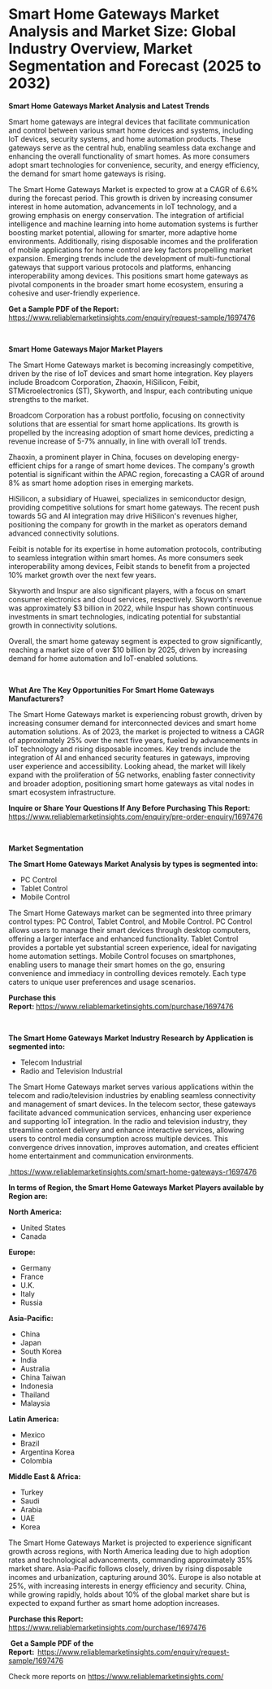 <p><h1>Smart Home Gateways Market Analysis and Market Size: Global Industry Overview, Market Segmentation and Forecast (2025 to 2032)</h1></p><p><strong>Smart Home Gateways Market Analysis and Latest Trends</strong></p>
<p><p>Smart home gateways are integral devices that facilitate communication and control between various smart home devices and systems, including IoT devices, security systems, and home automation products. These gateways serve as the central hub, enabling seamless data exchange and enhancing the overall functionality of smart homes. As more consumers adopt smart technologies for convenience, security, and energy efficiency, the demand for smart home gateways is rising.</p><p>The Smart Home Gateways Market is expected to grow at a CAGR of 6.6% during the forecast period. This growth is driven by increasing consumer interest in home automation, advancements in IoT technology, and a growing emphasis on energy conservation. The integration of artificial intelligence and machine learning into home automation systems is further boosting market potential, allowing for smarter, more adaptive home environments. Additionally, rising disposable incomes and the proliferation of mobile applications for home control are key factors propelling market expansion. Emerging trends include the development of multi-functional gateways that support various protocols and platforms, enhancing interoperability among devices. This positions smart home gateways as pivotal components in the broader smart home ecosystem, ensuring a cohesive and user-friendly experience.</p></p>
<p><strong>Get a Sample PDF of the Report:&nbsp;</strong> <a href="https://www.reliablemarketinsights.com/enquiry/request-sample/1697476?utm_campaign=2199&utm_medium=2&utm_source=Github&utm_content=ia&utm_term=24032025&utm_id=smart-home-gateways">https://www.reliablemarketinsights.com/enquiry/request-sample/1697476</a></p>
<p>&nbsp;</p>
<p><strong>Smart Home Gateways Major Market Players</strong></p>
<p><p>The Smart Home Gateways market is becoming increasingly competitive, driven by the rise of IoT devices and smart home integration. Key players include Broadcom Corporation, Zhaoxin, HiSilicon, Feibit, STMicroelectronics (ST), Skyworth, and Inspur, each contributing unique strengths to the market.</p><p>Broadcom Corporation has a robust portfolio, focusing on connectivity solutions that are essential for smart home applications. Its growth is propelled by the increasing adoption of smart home devices, predicting a revenue increase of 5-7% annually, in line with overall IoT trends.</p><p>Zhaoxin, a prominent player in China, focuses on developing energy-efficient chips for a range of smart home devices. The company's growth potential is significant within the APAC region, forecasting a CAGR of around 8% as smart home adoption rises in emerging markets.</p><p>HiSilicon, a subsidiary of Huawei, specializes in semiconductor design, providing competitive solutions for smart home gateways. The recent push towards 5G and AI integration may drive HiSilicon's revenues higher, positioning the company for growth in the market as operators demand advanced connectivity solutions.</p><p>Feibit is notable for its expertise in home automation protocols, contributing to seamless integration within smart homes. As more consumers seek interoperability among devices, Feibit stands to benefit from a projected 10% market growth over the next few years.</p><p>Skyworth and Inspur are also significant players, with a focus on smart consumer electronics and cloud services, respectively. Skyworth's revenue was approximately $3 billion in 2022, while Inspur has shown continuous investments in smart technologies, indicating potential for substantial growth in connectivity solutions.</p><p>Overall, the smart home gateway segment is expected to grow significantly, reaching a market size of over $10 billion by 2025, driven by increasing demand for home automation and IoT-enabled solutions.</p></p>
<p>&nbsp;</p>
<p><strong>What Are The Key Opportunities For Smart Home Gateways Manufacturers?</strong></p>
<p><p>The Smart Home Gateways market is experiencing robust growth, driven by increasing consumer demand for interconnected devices and smart home automation solutions. As of 2023, the market is projected to witness a CAGR of approximately 25% over the next five years, fueled by advancements in IoT technology and rising disposable incomes. Key trends include the integration of AI and enhanced security features in gateways, improving user experience and accessibility. Looking ahead, the market will likely expand with the proliferation of 5G networks, enabling faster connectivity and broader adoption, positioning smart home gateways as vital nodes in smart ecosystem infrastructure.</p></p>
<p><strong>Inquire or Share Your Questions If Any Before Purchasing This Report:</strong> <a href="https://www.reliablemarketinsights.com/enquiry/pre-order-enquiry/1697476?utm_campaign=2199&utm_medium=2&utm_source=Github&utm_content=ia&utm_term=24032025&utm_id=smart-home-gateways">https://www.reliablemarketinsights.com/enquiry/pre-order-enquiry/1697476</a></p>
<p>&nbsp;</p>
<p><strong>Market Segmentation</strong></p>
<p><strong>The Smart Home Gateways Market Analysis by types is segmented into:</strong></p>
<p><ul><li>PC Control</li><li>Tablet Control</li><li>Mobile Control</li></ul></p>
<p><p>The Smart Home Gateways market can be segmented into three primary control types: PC Control, Tablet Control, and Mobile Control. PC Control allows users to manage their smart devices through desktop computers, offering a larger interface and enhanced functionality. Tablet Control provides a portable yet substantial screen experience, ideal for navigating home automation settings. Mobile Control focuses on smartphones, enabling users to manage their smart homes on the go, ensuring convenience and immediacy in controlling devices remotely. Each type caters to unique user preferences and usage scenarios.</p></p>
<p><strong>Purchase this Report:&nbsp;</strong><a href="https://www.reliablemarketinsights.com/purchase/1697476?utm_campaign=2199&utm_medium=2&utm_source=Github&utm_content=ia&utm_term=24032025&utm_id=smart-home-gateways">https://www.reliablemarketinsights.com/purchase/1697476</a></p>
<p>&nbsp;</p>
<p><strong>The Smart Home Gateways Market Industry Research by Application is segmented into:</strong></p>
<p><ul><li>Telecom Industrial</li><li>Radio and Television Industrial</li></ul></p>
<p><p>The Smart Home Gateways market serves various applications within the telecom and radio/television industries by enabling seamless connectivity and management of smart devices. In the telecom sector, these gateways facilitate advanced communication services, enhancing user experience and supporting IoT integration. In the radio and television industry, they streamline content delivery and enhance interactive services, allowing users to control media consumption across multiple devices. This convergence drives innovation, improves automation, and creates efficient home entertainment and communication environments.</p></p>
<p><a href="https://www.reliablemarketinsights.com/smart-home-gateways-r1697476?utm_campaign=2199&utm_medium=2&utm_source=Github&utm_content=ia&utm_term=24032025&utm_id=smart-home-gateways">&nbsp;https://www.reliablemarketinsights.com/smart-home-gateways-r1697476</a></p>
<p><strong>In terms of Region, the Smart Home Gateways Market Players available by Region are:</strong></p>
<p>
    <p> <strong> North America: </strong>
        <ul>
            <li>United States</li>
            <li>Canada</li>
        </ul>
        </p> 
    <p> <strong> Europe: </strong>
        <ul>
            <li>Germany</li>
            <li>France</li>
            <li>U.K.</li>
            <li>Italy</li>
            <li>Russia</li>
        </ul>
        </p> 
    <p> <strong> Asia-Pacific: </strong>
        <ul>
            <li>China</li>
            <li>Japan</li>
            <li>South Korea</li>
            <li>India</li>
            <li>Australia</li>
            <li>China Taiwan</li>
            <li>Indonesia</li>
            <li>Thailand</li>
            <li>Malaysia</li>
        </ul>
        </p> 
    <p> <strong> Latin America: </strong>
        <ul>
            <li>Mexico</li>
            <li>Brazil</li>
            <li>Argentina Korea</li>
            <li>Colombia</li>
        </ul>
        </p> 
    <p> <strong> Middle East & Africa: </strong>
        <ul>
            <li>Turkey</li>
            <li>Saudi</li>
            <li>Arabia</li>
            <li>UAE</li>
            <li>Korea</li>
        </ul>
    </p>
    </p>
<p><p>The Smart Home Gateways Market is projected to experience significant growth across regions, with North America leading due to high adoption rates and technological advancements, commanding approximately 35% market share. Asia-Pacific follows closely, driven by rising disposable incomes and urbanization, capturing around 30%. Europe is also notable at 25%, with increasing interests in energy efficiency and security. China, while growing rapidly, holds about 10% of the global market share but is expected to expand further as smart home adoption increases.</p></p>
<p><strong>Purchase this Report: </strong><a href="https://www.reliablemarketinsights.com/purchase/1697476?utm_campaign=2199&utm_medium=2&utm_source=Github&utm_content=ia&utm_term=24032025&utm_id=smart-home-gateways">https://www.reliablemarketinsights.com/purchase/1697476</a></p>
<p>&nbsp;<strong>Get a Sample PDF of the Report:&nbsp;&nbsp;</strong><a href="https://www.reliablemarketinsights.com/enquiry/request-sample/1697476?utm_campaign=2199&utm_medium=2&utm_source=Github&utm_content=ia&utm_term=24032025&utm_id=smart-home-gateways">https://www.reliablemarketinsights.com/enquiry/request-sample/1697476</a></p>
<p><strong></strong></p>
<p>Check more reports on <a href="https://www.reliablemarketinsights.com/?utm_campaign=2199&utm_medium=2&utm_source=Github&utm_content=ia&utm_term=24032025&utm_id=smart-home-gateways">https://www.reliablemarketinsights.com/</a></p>